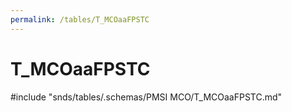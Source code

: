 ```yaml
---
permalink: /tables/T_MCOaaFPSTC
---
```

# T\_MCOaaFPSTC
<!-- SPDX-License-Identifier: MPL-2.0 -->

<!-- ATTENTION : Ne pas supprimer ou modifier la ligne ci-dessous -->
#include "snds/tables/.schemas/PMSI MCO/T_MCOaaFPSTC.md"
<!-- ATTENTION : Ne pas supprimer ou modifier la ligne ci-dessus -->

